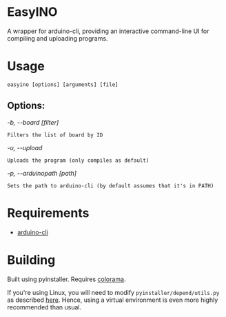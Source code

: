 # EasyINO
A wrapper for arduino-cli, providing an interactive command-line UI for compiling and uploading programs.


# Usage

`easyino [options] [arguments] [file]`

## Options:
  *-b, --board [filter]*
	
	Filters the list of board by ID
  
  *-u, --upload*
	
	Uploads the program (only compiles as default)
	
  *-p, --arduinopath [path]*
  
  	Sets the path to arduino-cli (by default assumes that it's in PATH)	

# Requirements
  * [arduino-cli](https://github.com/arduino/arduino-cli)

# Building

Built using pyinstaller. Requires [colorama](https://pypi.org/project/colorama/).

If you're using Linux, you will need to modify `pyinstaller/depend/utils.py` as described [here](https://github.com/pyinstaller/pyinstaller/issues/5540). Hence, using a virtual environment is even more highly recommended than usual.










	
